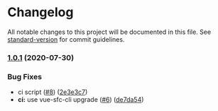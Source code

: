 # Changelog

All notable changes to this project will be documented in this file. See [standard-version](https://github.com/conventional-changelog/standard-version) for commit guidelines.

### [1.0.1](https://github.com/FEMessage/update-popup/compare/v1.0.0...v1.0.1) (2020-07-30)


### Bug Fixes

* ci script ([#8](https://github.com/FEMessage/update-popup/issues/8)) ([2e3e3c7](https://github.com/FEMessage/update-popup/commit/2e3e3c7eb827d9ca8e15ed9260883cdfe7b9f964))
* **ci:** use vue-sfc-cli upgrade ([#6](https://github.com/FEMessage/update-popup/issues/6)) ([de7da54](https://github.com/FEMessage/update-popup/commit/de7da54cad858400a8f5335328fda101e584c299))
